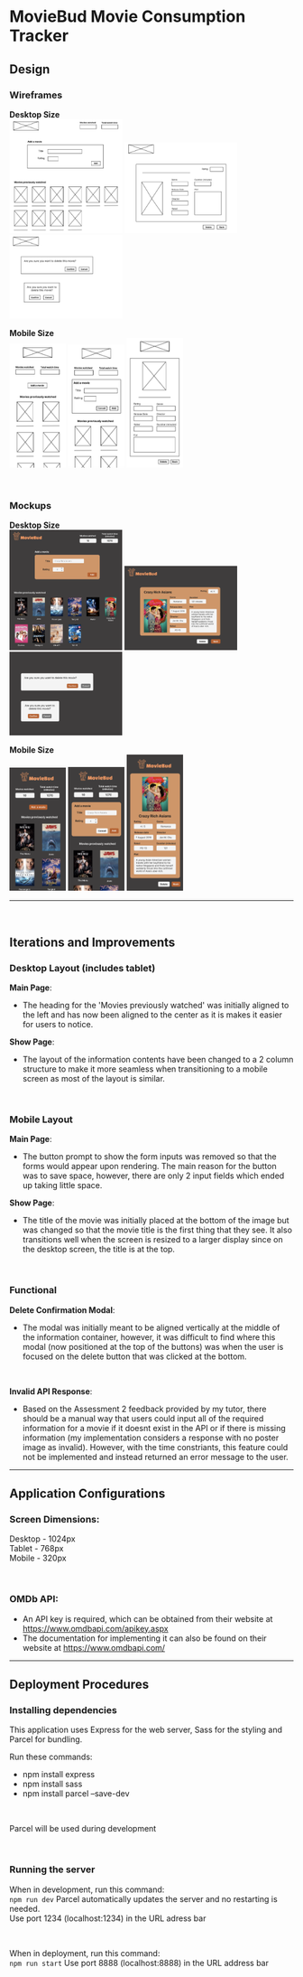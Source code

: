 # MovieBud Movie Consumption Tracker

## Design
### Wireframes
**Desktop Size** <br>
<img src='assets/wireframe-1.png' alt='wireframe desktop main page' width='200'>
<img src='assets/wireframe-2.png' alt='wireframe desktop show page' width='200'>
<img src='assets/wireframe-3.png' alt='wireframe delete confirmation modals' width='200'>
<br>

**Mobile Size** <br>
<img src='assets/wireframe-4.png' alt='wireframe mobile main page with form closed' width='100'>
<img src='assets/wireframe-5.png' alt='wireframe mobile main page with form open' width='100'>
<img src='assets/wireframe-6.png' alt='wireframe mobile show page' width='100'>

<br>

### Mockups
**Desktop Size** <br>
<img src='assets/mockup-1.png' alt='mockup desktop main page' width='200'>
<img src='assets/mockup-2.png' alt='mockup desktop show page' width='200'>
<img src='assets/mockup-3.png' alt='mockup delete confirmation modals' width='200'>

**Mobile Size** <br>
<img src='assets/mockup-4.png' alt='mockup mobile main page with form closed' width='100'>
<img src='assets/mockup-5.png' alt='mockup mobile show page with form open' width='100'>
<img src='assets/mockup-6.png' alt='mockup mobile show page' width='100'>

<hr>
<br>

## Iterations and Improvements
### Desktop Layout (includes tablet)
**Main Page**: <br>
- The heading for the 'Movies previously watched' was initially aligned to the left and has now been aligned to the center as it is makes it easier for users to notice.

**Show Page**: <br>
- The layout of the information contents have been changed to a 2 column structure to make it more seamless when transitioning to a mobile screen as most of the layout is similar.

<br>

### Mobile Layout
**Main Page**: <br>
- The button prompt to show the form inputs was removed so that the forms would appear upon rendering. The main reason for the button was to save space, however, there are only 2 input fields which ended up taking little space.

**Show Page**: <br>
- The title of the movie was initially placed at the bottom of the image but was changed so that the movie title is the first thing that they see. It also transitions well when the screen is resized to a larger display since on the desktop screen, the title is at the top.

<br>

### Functional
**Delete Confirmation Modal**: <br>
- The modal was initially meant to be aligned vertically at the middle of the information container, however, it was difficult to find where this modal (now positioned at the top of the buttons) was when the user is focused on the delete button that was clicked at the bottom.

<br>

**Invalid API Response**: <br>
- Based on the Assessment 2 feedback provided by my tutor, there should be a manual way that users could input all of the required information for a movie if it doesnt exist in the API or if there is missing information (my implementation considers a response with no poster image as invalid). However, with the time constriants, this feature could not be implemented and instead returned an error message to the user.

<hr>

## Application Configurations
### Screen Dimensions:
Desktop - 1024px <br>
Tablet - 768px <br>
Mobile - 320px

<br>

### OMDb API: 
- An API key is required, which can be obtained from their website at https://www.omdbapi.com/apikey.aspx
- The documentation for implementing it can also be found on their website at https://www.omdbapi.com/

<hr>

## Deployment Procedures
### Installing dependencies
This application uses Express for the web server, Sass for the styling and Parcel for bundling.

Run these commands:
- npm install express
- npm install sass
- npm install parcel –save-dev 
<br>

Parcel will be used during development

<br>

### Running the server
When in development, run this command:
<br>
``npm run dev``
Parcel automatically updates the server and no restarting is needed. <br>
Use port 1234 (localhost:1234) in the URL adress bar

<br>

When in deployment, run this command:
<br>
``npm run start``
Use port 8888 (localhost:8888) in the URL address bar